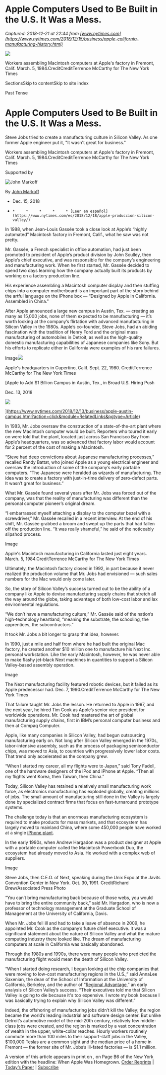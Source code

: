# Apple Computers Used to Be Built in the U.S. It Was a Mess.

_Captured: 2018-12-21 at 22:44 from [www.nytimes.com](https://www.nytimes.com/2018/12/15/business/apple-california-manufacturing-history.html)_

![](https://static01.nyt.com/images/2018/12/17/us/14appleamerica-ast4-print2/14appleamerica-ast4-articleLarge.jpg?quality=75&auto=webp&disable=upscale)

Workers assembling Macintosh computers at Apple's factory in Fremont, Calif. March. 5, 1984.CreditCreditTerrence McCarthy for The New York Times

SectionsSkip to contentSkip to site index

Past Tense

# Apple Computers Used to Be Built in the U.S. It Was a Mess.

Steve Jobs tried to create a manufacturing culture in Silicon Valley. As one former Apple engineer put it, "It wasn't great for business."

Workers assembling Macintosh computers at Apple's factory in Fremont, Calif. March. 5, 1984.CreditCreditTerrence McCarthy for The New York Times

Supported by

![John Markoff](https://static01.nyt.com/images/2007/06/25/technology/25markoff.ready/25markoff.ready-thumbLarge-v3.jpg)

By [John Markoff](https://www.nytimes.com/by/john-markoff)

  * Dec. 15, 2018
  *     *     *     *     *     * [Leer en español](https://www.nytimes.com/es/2018/12/18/apple-produccion-silicon-valley/)

In 1988, when Jean-Louis Gassée took a close look at Apple’s “highly automated” Macintosh factory in Fremont, Calif., what he saw was not pretty. 

Mr. Gassée, a French specialist in office automation, had just been promoted to president of Apple’s product division by John Sculley, then Apple’s chief executive, and was responsible for the company’s engineering and manufacturing work. When he first started, Mr. Gassée decided to spend two days learning how the company actually built its products by working on a factory production line.

His experience assembling a Macintosh computer display and then stuffing chips into a computer motherboard is an important part of the story behind the artful language on the iPhone box — “Designed by Apple in California. Assembled in China.”

After Apple announced a large new campus in Austin, Tex. — creating as many as 15,000 jobs, none of them expected to be manufacturing — it’s worth looking at the company’s flirtation with advanced manufacturing in Silicon Valley in the 1980s. Apple’s co-founder, Steve Jobs, had an abiding fascination with the tradition of Henry Ford and the original mass manufacturing of automobiles in Detroit, as well as the high-quality domestic manufacturing capabilities of Japanese companies like Sony. But his efforts to replicate either in California were examples of his rare failures.

Image![](https://static01.nyt.com/images/2018/12/17/us/14appleamerica-ast1-print4/14appleamerica-ast1-articleLarge.jpg?quality=75&auto=webp&disable=upscale)

Apple's headquarters in Cupertino, Calif. Sept. 22, 1980. CreditTerrence McCarthy for The New York Times

[Apple to Add $1 Billion Campus in Austin, Tex., in Broad U.S. Hiring Push

Dec. 13, 2018

![](https://static01.nyt.com/images/2018/12/14/business/14APPLE01/merlin_148113102_4efc748e-e24f-4c94-a084-b7e9e5e5e1c2-threeByTwoSmallAt2X.jpg)

](https://www.nytimes.com/2018/12/13/business/apple-austin-campus.html?action=click&module=RelatedLinks&pgtype=Article)

In 1983, Mr. Jobs oversaw the construction of a state-of-the-art plant where the new Macintosh computer would be built. Reporters who toured it early on were told that the plant, located just across San Francisco Bay from Apple’s headquarters, was so advanced that factory labor would account for 2 percent of the cost of making a Macintosh.

“Steve had deep convictions about Japanese manufacturing processes,” recalled Randy Battat, who joined Apple as a young electrical engineer and oversaw the introduction of some of the company’s early portable computers. “The Japanese were heralded as wizards of manufacturing. The idea was to create a factory with just-in-time delivery of zero-defect parts. It wasn’t great for business.”

What Mr. Gassée found several years after Mr. Jobs was forced out of the company, was that the reality of manufacturing was different than the personal computer pioneer’s original dream.

“I embarrassed myself attaching a display to the computer bezel with a screwdriver,” Mr. Gassée recalled in a recent interview. At the end of his shift, Mr. Gassée grabbed a broom and swept up the parts that had fallen off the production line. “It was really shameful,” he said of the noticeably slipshod process.

Image

Apple's Macintosh manufacturing in California lasted just eight years. March. 5, 1984.CreditTerrence McCarthy for The New York Times

Ultimately, the Macintosh factory closed in 1992, in part because it never realized the production volume that Mr. Jobs had envisioned — such sales numbers for the Mac would only come later.

So, the story of Silicon Valley’s success turned out to be the ability of a company like Apple to devise manufacturing supply chains that stretch all the way around the globe, taking advantage of both low-cost labor and lax environmental regulations.

“We don’t have a manufacturing culture,” Mr. Gassée said of the nation’s high-technology heartland, “meaning the substrate, the schooling, the apprentices, the subcontractors.”

It took Mr. Jobs a bit longer to grasp that idea, however.

In 1990, just a mile and half from where he had built the original Mac factory, he created another $10 million one to manufacture his Next Inc. personal workstation. Like the early Macintosh, however, he was never able to make flashy jet-black Next machines in quantities to support a Silicon Valley-based assembly operation.

Image

The Next manufacturing facility featured robotic devices, but it failed as its Apple predecessor had. Dec. 7, 1990.CreditTerrence McCarthy for The New York Times

That failure taught Mr. Jobs the lesson. He returned to Apple in 1997, and the next year, he hired Tim Cook as Apple’s senior vice president for worldwide operations. Mr. Cook had mastered the art of global manufacturing supply chains, first in IBM’s personal computer business and then at Compaq Computer.

Apple, like many companies in Silicon Valley, had begun outsourcing manufacturing early on. Not long after Silicon Valley emerged in the 1970s, labor-intensive assembly, such as the process of packaging semiconductor chips, was moved to Asia, to countries with progressively lower labor costs. That trend only accelerated as the company grew.

“When I started my career, all my flights were to Japan,” said Tony Fadell, one of the hardware designers of the iPod and iPhone at Apple. “Then all my flights went Korea, then Taiwan, then China.”

Today, Silicon Valley has retained a relatively small manufacturing work force, as electronics manufacturing has exploded globally, creating millions of jobs. The small amount of manufacturing still done in the Valley is largely done by specialized contract firms that focus on fast-turnaround prototype systems. 

The challenge today is that an enormous manufacturing ecosystem is required to make products for mass markets, and that ecosystem has largely moved to mainland China, where some 450,000 people have worked at a single [iPhone plant](https://www.theguardian.com/technology/2017/jun/18/foxconn-life-death-forbidden-city-longhua-suicide-apple-iphone-brian-merchant-one-device-extract).

In the early 1990s, when Andrew Hargadon was a product designer at Apple with a portable computer called the Macintosh Powerbook Duo, the ecosystem had already moved to Asia. He worked with a complex web of suppliers.

Image

Steve Jobs, then C.E.O. of Next, speaking during the Unix Expo at the Javits Convention Center in New York. Oct. 30, 1991. CreditRichard Drew/Associated Press Photo

“You can’t bring manufacturing back because of those webs, you would have to bring the entire community back,” said Mr. Hargadon, who is now a professor of technology management at the Graduate School of Management at the University of California, Davis.

When Mr. Jobs fell ill and had to take a leave of absence in 2009, he appointed Mr. Cook as the company’s future chief executive. It was a significant statement about the nature of Silicon Valley and what the mature computing industry there looked like. The dream of manufacturing computers at scale in California was basically abandoned.

Through the 1980s and 1990s, there were many people who predicted the manufacturing flight would mean the death of Silicon Valley.

“When I started doing research, I begun looking at the chip companies that were moving to low-cost manufacturing regions in the U.S.,” said AnnaLee Saxenian, the dean of the School of Information at the University of California, Berkeley, and the author of “[Regional Advantage](https://books.google.com/books/about/Regional_Advantage.html?id=gnh2Rb1rcMIC),” an early analysis of Silicon Valley’s success. “Their executives told me that Silicon Valley is going to die because it's too expensive. I wrote my book because I was basically trying to explain why Silicon Valley was different.”

Indeed, the offshoring of manufacturing jobs didn’t kill the Valley; the region became the world’s leading industrial and software design center. But unlike Detroit’s automotive model of the mid-20th century, relatively few middle-class jobs were created, and the region is marked by a vast concentration of wealth in the upper, white-collar reaches. Hourly workers routinely commute more than 100 miles to their support-staff jobs in the Valley, $100,000 Teslas are a common sight and the median price of a home in Fremont — the former site of Mr. Jobs’s ill-fated factories — is $1.1 million.

A version of this article appears in print on , on Page B6 of the New York edition with the headline: When Apple Was Homegrown. [Order Reprints](http://www.nytreprints.com/) | [Today’s Paper](http://www.nytimes.com/pages/todayspaper/index.html) | [Subscribe](https://www.nytimes.com/subscriptions/Multiproduct/lp8HYKU.html?campaignId=48JQY)
